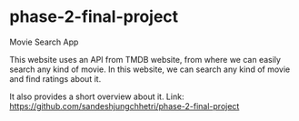 # phase-2-final-project

Movie Search App

This website uses an API from TMDB website, from where we can easily search any kind of movie. In this website, we can search any kind of movie and find ratings about it.

It also provides a short overview about it. 
Link: https://github.com/sandeshjungchhetri/phase-2-final-project
